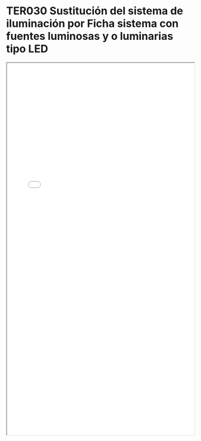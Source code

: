
# TER030  Sustitución del sistema de iluminación por Ficha sistema con fuentes luminosas y o luminarias tipo LED

<iframe src="../TER030  Sustitución del sistema de iluminación por Ficha sistema con fuentes luminosas y o luminarias tipo LED.pdf" width="100%" height="1000px"></iframe>

